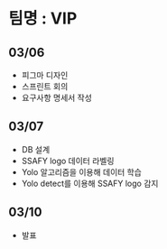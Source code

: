 # 팀명 : VIP
## 03/06
- 피그마 디자인
- 스프린트 회의
- 요구사항 명세서 작성

## 03/07
- DB 설계
- SSAFY logo 데이터 라벨링
- Yolo 알고리즘을 이용해 데이터 학습
- Yolo detect를 이용해  SSAFY logo 감지

## 03/10
- 발표
